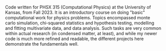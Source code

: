 Code written for PHSX 315 (Computational Physics) at the University of Kansas, from Fall 2023. It is an introductory course on doing "basic" computational work for physics problems. Topics encompassed monte carlo simulation, chi-squared statistics and hypothesis testing, modelling and fitting multivariate data, and data analysis. Such tasks are very common within actual research (in condensed matter, at least), and while my newer code is much more refined and readable, the different projects here demonstrate the fundamentals well.
